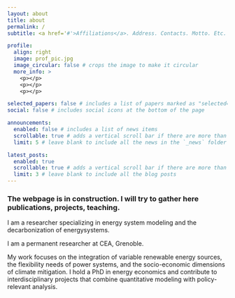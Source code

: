 ```yaml
---
layout: about
title: about
permalink: /
subtitle: <a href='#'>Affiliations</a>. Address. Contacts. Motto. Etc.

profile:
  align: right
  image: prof_pic.jpg
  image_circular: false # crops the image to make it circular
  more_info: >
    <p></p>
    <p></p>
    <p></p>

selected_papers: false # includes a list of papers marked as "selected={true}"
social: false # includes social icons at the bottom of the page

announcements:
  enabled: false # includes a list of news items
  scrollable: true # adds a vertical scroll bar if there are more than 3 news items
  limit: 5 # leave blank to include all the news in the `_news` folder

latest_posts:
  enabled: true
  scrollable: true # adds a vertical scroll bar if there are more than 3 new posts items
  limit: 3 # leave blank to include all the blog posts
---
```


### The webpage is in construction. I will try to gather here publications, projects, teaching.

I am a researcher specializing in energy system modeling and the decarbonization of energysystems. 

I am a permanent researcher at CEA, Grenoble.

My work focuses on the integration of variable renewable energy sources, the flexibility needs of power systems, and the socio-economic dimensions of climate mitigation. I hold a PhD in energy economics and contribute to interdisciplinary projects that combine quantitative modeling with policy-relevant analysis.

